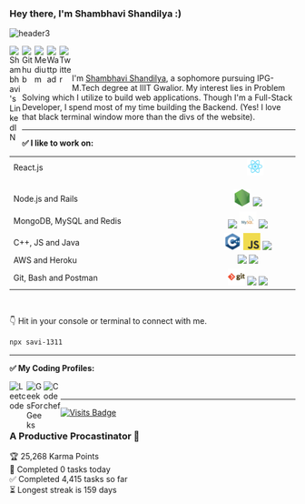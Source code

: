### Hey there, I'm Shambhavi Shandilya :)

![header3](https://user-images.githubusercontent.com/56017960/223624498-2c7864aa-9f52-4194-91fe-e14d39712abd.png)



<a href="https://www.linkedin.com/in/savi1311">
  <img align="left" alt="Shambhavi's LinkedIN" width="22px" src="https://upload.wikimedia.org/wikipedia/commons/thumb/c/ca/LinkedIn_logo_initials.png/640px-LinkedIn_logo_initials.png" />
</a>
<a href="https://github.com/savi-1311">
  <img align="left" alt="Github" width="22px" src="https://cdn-icons-png.flaticon.com/512/25/25231.png#gh-light-mode-only" />
</a>
<a href="https://shambhavishandilya.medium.com/">
  <img align="left" alt="Medium" width="22px" src="https://cdn1.iconfinder.com/data/icons/social-media-circle-7/512/Circled_Medium_svg5-512.png#gh-light-mode-only" />
</a>
<a href="https://www.wattpad.com/user/savi1311">
  <img align="left" alt="Wattpad" width="22px" src="https://i.pinimg.com/474x/3e/9b/2a/3e9b2a723bd1e516348c20e0c9f51554.jpg" />
</a>
<a href="https://twitter.com/savi1311">
  <img align="left" alt="Twitter" width="22px" src="https://cdn.usbrandcolors.com/images/logos/twitter-logo.svg" />
</a>

<br>
<br>

I'm [Shambhavi Shandilya](https://www.linkedin.com/in/savi1311), a sophomore pursuing IPG-M.Tech degree at IIIT Gwalior. My interest lies in Problem Solving which I utilize to build web applications. Though I'm a Full-Stack Developer, I spend most of my time building the Backend. (Yes! I love that black terminal window more than the divs of the website).

<hr>

**✅ I like to work on:**  

|       |  |
| :---        |    :----:   |
| React.js &nbsp; &nbsp; &nbsp; &nbsp; &nbsp; &nbsp; &nbsp; &nbsp; &nbsp; &nbsp; &nbsp; &nbsp; &nbsp; &nbsp; &nbsp;&nbsp; &nbsp; &nbsp; &nbsp; &nbsp; &nbsp; &nbsp; &nbsp; &nbsp; &nbsp; &nbsp; &nbsp; &nbsp; &nbsp; &nbsp; &nbsp; &nbsp; &nbsp; &nbsp; &nbsp; &nbsp;&nbsp; &nbsp; &nbsp; &nbsp; &nbsp; &nbsp; &nbsp; &nbsp; |&nbsp; &nbsp; &nbsp; &nbsp; &nbsp;&nbsp; &nbsp; &nbsp; &nbsp; &nbsp; &nbsp;<img height="30" src="https://raw.githubusercontent.com/github/explore/80688e429a7d4ef2fca1e82350fe8e3517d3494d/topics/react/react.png"> &nbsp; &nbsp; &nbsp; &nbsp; &nbsp;&nbsp; &nbsp; &nbsp; &nbsp; &nbsp; &nbsp;|
| Node.js and Rails   |<img height="30" src="https://raw.githubusercontent.com/github/explore/80688e429a7d4ef2fca1e82350fe8e3517d3494d/topics/nodejs/nodejs.png">  <img height="30" src="https://upload.wikimedia.org/wikipedia/commons/6/62/Ruby_On_Rails_Logo.svg">|
|MongoDB, MySQL and Redis |<img height="30" src="https://www.vectorlogo.zone/logos/mongodb/mongodb-icon.svg"> <img height="30" src="https://raw.githubusercontent.com/github/explore/80688e429a7d4ef2fca1e82350fe8e3517d3494d/topics/mysql/mysql.png"> <img height="30" src="https://cdn.iconscout.com/icon/free/png-256/redis-4-1175103.png"> |
|C++, JS and Java|<img height="30" src="https://raw.githubusercontent.com/github/explore/80688e429a7d4ef2fca1e82350fe8e3517d3494d/topics/cpp/cpp.png"> <img height="30" src="https://raw.githubusercontent.com/github/explore/80688e429a7d4ef2fca1e82350fe8e3517d3494d/topics/javascript/javascript.png"> <img height="30" src="https://cdn.freebiesupply.com/logos/large/2x/java-logo-png-transparent.png"> |
|AWS and Heroku|<img height="30" src="https://upload.wikimedia.org/wikipedia/commons/thumb/9/93/Amazon_Web_Services_Logo.svg/1024px-Amazon_Web_Services_Logo.svg.png"> <img height="30" src="https://www.vectorlogo.zone/logos/heroku/heroku-icon.svg">|
|Git, Bash and Postman|<img height="30" src="https://raw.githubusercontent.com/github/explore/80688e429a7d4ef2fca1e82350fe8e3517d3494d/topics/git/git.png"> <img height="30" src="https://upload.wikimedia.org/wikipedia/commons/thumb/4/4b/Bash_Logo_Colored.svg/1200px-Bash_Logo_Colored.svg.png"> <img height="30" src="https://www.vectorlogo.zone/logos/getpostman/getpostman-icon.svg"> |

<br/>

👇 Hit in your console or terminal to connect with me.

```bash
npx savi-1311
```
<hr>

**✅ My Coding Profiles:** 
<br>

<a href="https://leetcode.com/savi_1311">
  <img align="left" alt="Leetcode" width="30px" src="https://upload.wikimedia.org/wikipedia/commons/1/19/LeetCode_logo_black.png" />
</a>

<a href="https://auth.geeksforgeeks.org/user/savi1311/profile">
  <img align="left" alt="GeeksForGeeks" width="30px" src="https://media.geeksforgeeks.org/wp-content/uploads/20210228231058/gfg.png" />
</a>

<a href="https://www.codechef.com/users/savi_1311">
  <img align="left" alt="Codechef" width="30px" src="https://cdn.codechef.com/sites/default/files/uploads/pictures/811b20a47eac52b10c90ab82e0628e21.png" />
</a>
<br>

<hr>

[![Visits Badge](https://badges.pufler.dev/visits/savi-1311/savi-1311)](https://badges.pufler.dev)

### A Productive Procastinator 🌸

<!-- TODO-IST:START -->
🏆  25,268 Karma Points           
🌸  Completed 0 tasks today           
✅  Completed 4,415 tasks so far           
⏳  Longest streak is 159 days
<!-- TODO-IST:END -->


